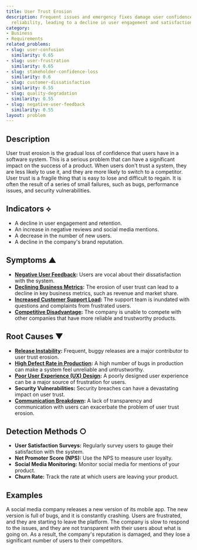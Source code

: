 ```yaml
---
title: User Trust Erosion
description: Frequent issues and emergency fixes damage user confidence in the system's
  reliability, leading to a decline in user engagement and satisfaction.
category:
- Business
- Requirements
related_problems:
- slug: user-confusion
  similarity: 0.65
- slug: user-frustration
  similarity: 0.65
- slug: stakeholder-confidence-loss
  similarity: 0.6
- slug: customer-dissatisfaction
  similarity: 0.55
- slug: quality-degradation
  similarity: 0.55
- slug: negative-user-feedback
  similarity: 0.55
layout: problem
---
```


## Description
User trust erosion is the gradual loss of confidence that users have in a software system. This is a serious problem that can have a significant impact on the success of a product. When users don't trust a system, they are less likely to use it, and they are more likely to switch to a competitor. User trust is a fragile thing that is easy to lose and difficult to regain. It is often the result of a series of small failures, such as bugs, performance issues, and security vulnerabilities.

## Indicators ⟡
- A decline in user engagement and retention.
- An increase in negative reviews and social media mentions.
- A decrease in the number of new users.
- A decline in the company's brand reputation.

## Symptoms ▲
- **[Negative User Feedback](negative-user-feedback.md):** Users are vocal about their dissatisfaction with the system.
- **[Declining Business Metrics](declining-business-metrics.md):** The erosion of user trust can lead to a decline in key business metrics, such as revenue and market share.
- **[Increased Customer Support Load](increased-customer-support-load.md):** The support team is inundated with questions and complaints from frustrated users.
- **[Competitive Disadvantage](competitive-disadvantage.md):** The company is unable to compete with other companies that have more reliable and trustworthy products.

## Root Causes ▼
- **[Release Instability](release-instability.md):** Frequent, buggy releases are a major contributor to user trust erosion.
- **[High Defect Rate in Production](high-defect-rate-in-production.md):** A high number of bugs in production can make a system feel unreliable and untrustworthy.
- **[Poor User Experience (UX) Design](poor-user-experience-ux-design.md):** A poorly designed user experience can be a major source of frustration for users.
- **Security Vulnerabilities:** Security breaches can have a devastating impact on user trust.
- **[Communication Breakdown](communication-breakdown.md):** A lack of transparency and communication with users can exacerbate the problem of user trust erosion.

## Detection Methods ○
- **User Satisfaction Surveys:** Regularly survey users to gauge their satisfaction with the system.
- **Net Promoter Score (NPS):** Use the NPS to measure user loyalty.
- **Social Media Monitoring:** Monitor social media for mentions of your product.
- **Churn Rate:** Track the rate at which users are leaving your product.

## Examples
A social media company releases a new version of its mobile app. The new version is full of bugs, and it is constantly crashing. Users are frustrated, and they are starting to leave the platform. The company is slow to respond to the issues, and they are not transparent with their users about what is going on. As a result, the company's reputation is damaged, and they lose a significant number of users to their competitors.
